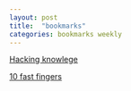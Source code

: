```yaml
---
layout: post
title:  "bookmarks"
categories: bookmarks weekly
---
```


[Hacking knowlege](http://oedb.org/ilibrarian/hacking-knowledge/)

[10 fast fingers](http://10fastfingers.com/)